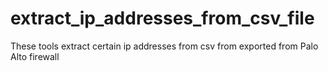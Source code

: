 # extract_ip_addresses_from_csv_file

These tools extract certain ip addresses from csv from exported from Palo Alto firewall
